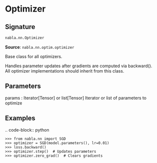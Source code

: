 # Optimizer

## Signature

```python
nabla.nn.Optimizer
```

**Source**: `nabla.nn.optim.optimizer`

Base class for all optimizers.

Handles parameter updates after gradients are computed via backward().
All optimizer implementations should inherit from this class.

Parameters
----------
params : Iterator[Tensor] or list[Tensor]
    Iterator or list of parameters to optimize
    
Examples
--------

.. code-block:: python

    >>> from nabla.nn import SGD
    >>> optimizer = SGD(model.parameters(), lr=0.01)
    >>> loss.backward()
    >>> optimizer.step()  # Updates parameters
    >>> optimizer.zero_grad()  # Clears gradients

